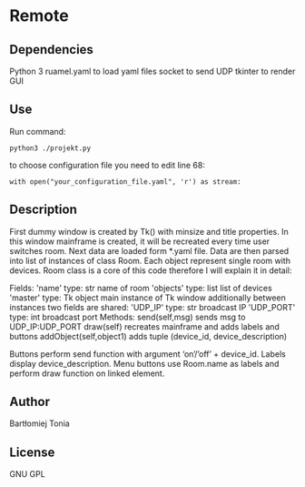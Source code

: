 Remote
======

Dependencies
------------
Python 3
ruamel.yaml	to load yaml files
socket	to send UDP
tkinter	to render GUI

Use
---
Run command:

	python3 ./projekt.py

to choose configuration file you need to edit line 68:
	
	with open("your_configuration_file.yaml", 'r') as stream:

Description
-----------
First dummy window is created by Tk() with minsize and title properties. In this window mainframe is created, it will be recreated every time user switches room.
Next data are loaded form *.yaml file.
Data are then parsed into list of instances of class Room. Each object represent single room with devices.
Room class is a core of this code therefore I will explain it in detail:

Fields:
     'name'      type: str       name of room
     'objects'   type: list      list of devices
     'master'    type: Tk object main instance of Tk window
additionally between instances two fields are shared:
    'UDP_IP'     type: str       broadcast IP
    'UDP_PORT'   type: int       broadcast port
Methods:
	send(self,msg)		 sends msg to UDP_IP:UDP_PORT
	draw(self)			 recreates mainframe and adds labels and buttons
	addObject(self,object1)	 adds tuple (device_id, device_description)

Buttons perform send function with argument ‘on’/’off’ + device_id.
Labels display device_description.
Menu buttons use Room.name as labels and perform draw function on linked element.

Author
------
Bartłomiej Tonia

License
-------
GNU GPL
